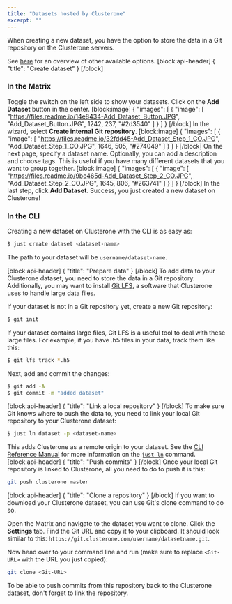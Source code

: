```yaml
---
title: "Datasets hosted by Clusterone"
excerpt: ""
---
```

When creating a new dataset, you have the option to store the data in a Git repository on the Clusterone servers.

See [here](doc:data-on-clusterone) for an overview of other available options.
[block:api-header]
{
  "title": "Create dataset"
}
[/block]
### In the Matrix
Toggle the switch on the left side to show your datasets. Click on the **Add Dataset** button in the center.
[block:image]
{
  "images": [
    {
      "image": [
        "https://files.readme.io/14e8434-Add_Dataset_Button.JPG",
        "Add_Dataset_Button.JPG",
        1242,
        237,
        "#2d3540"
      ]
    }
  ]
}
[/block]
In the wizard, select **Create internal Git repository**. 
[block:image]
{
  "images": [
    {
      "image": [
        "https://files.readme.io/32fdd45-Add_Dataset_Step_1_CO.JPG",
        "Add_Dataset_Step_1_CO.JPG",
        1646,
        505,
        "#274049"
      ]
    }
  ]
}
[/block]
On the next page, specify a dataset name. Optionally, you can add a description and choose tags. This is useful if you have many different datasets that you want to group together.
[block:image]
{
  "images": [
    {
      "image": [
        "https://files.readme.io/9bc465d-Add_Dataset_Step_2_CO.JPG",
        "Add_Dataset_Step_2_CO.JPG",
        1645,
        806,
        "#263741"
      ]
    }
  ]
}
[/block]
In the last step, click **Add Dataset**. Success, you just created a new dataset on Clusterone!

### In the CLI

Creating a new dataset on Clusterone with the CLI is as easy as: 
``` bash
$ just create dataset <dataset-name>
```

The path to your dataset will be `username/dataset-name`.

[block:api-header]
{
  "title": "Prepare data"
}
[/block]
To add data to your Clusterone dataset, you need to store the data in a Git repository. Additionally, you may want to install [Git LFS](https://git-lfs.github.com/), a software that Clusterone uses to handle large data files.

If your dataset is not in a Git repository yet, create a new Git repository:
``` bash
$ git init
```

If your dataset contains large files, Git LFS is a useful tool to deal with these large files. For example, if you have .h5 files in your data, track them like this: 
``` bash
$ git lfs track *.h5
```

Next, add and commit the changes: 
``` bash
$ git add -A
$ git commit -m "added dataset"
```
[block:api-header]
{
  "title": "Link a local repository"
}
[/block]
To make sure Git knows where to push the data to, you need to link your local Git repository to your Clusterone dataset:
``` bash
$ just ln dataset -p <dataset-name>
```

This adds Clusterone as a remote origin to your dataset.
See the [CLI Reference Manual](doc:just-cli-reference-manual) for more information on the [`just ln`](doc:just-ln) command.
[block:api-header]
{
  "title": "Push commits"
}
[/block]
Once your local Git repository is linked to Clusterone, all you need to do to push it is this:
``` bash
git push clusterone master
```
[block:api-header]
{
  "title": "Clone a repository"
}
[/block]
If you want to download your Clusterone dataset, you can use Git's clone command to do so.

Open the Matrix and navigate to the dataset you want to clone. Click the **Settings** tab. Find the Git URL and copy it to your clipboard. It should look similar to this: `https://git.clusterone.com/username/datasetname.git`.

Now head over to your command line and run (make sure to replace `<Git-URL>` with the URL you just copied):
``` bash
git clone <Git-URL>
```

To be able to push commits from this repository back to the Clusterone dataset, don't forget to link the repository.
